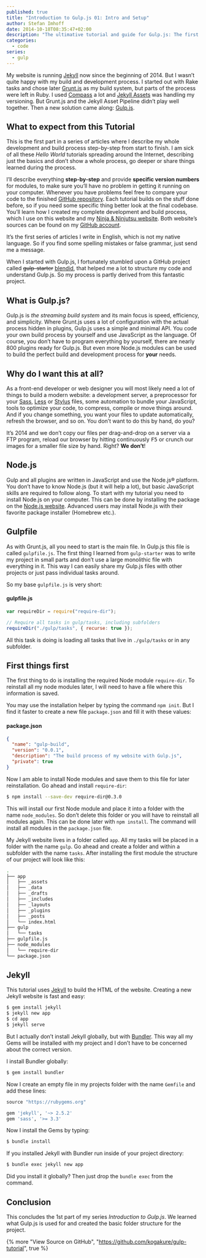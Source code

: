 ```yaml
---
published: true
title: "Introduction to Gulp.js 01: Intro and Setup"
author: Stefan Imhoff
date: 2014-10-18T08:35:47+02:00
description: "The ultimative tutorial and guide for Gulp.js: The first part of my series on Gulp.js. What is Gulp.js? Why to use it? And how to install Gulp and Jekyll."
categories:
  - code
series:
  - gulp
---
```


My website is running [Jekyll](https://jekyllrb.com/) now since the beginning of 2014. But I wasn’t quite happy with my build and development process. I started out with Rake tasks and chose later [Grunt.js](https://gruntjs.com/) as my build system, but parts of the process were left in Ruby. I used [Compass](http://compass-style.org/) a lot and [Jekyll Assets](http://ixti.net/jekyll-assets/) was handling my versioning. But Grunt.js and the Jekyll Asset Pipeline didn’t play well together. Then a new solution came along: [Gulp.js](https://gulpjs.com/).

## What to expect from this Tutorial

This is the first part in a series of articles where I describe my whole development and build process step-by-step from start to finish. I am sick of all these _Hello World_ tutorials spreading around the Internet, describing just the basics and don’t show a whole process, go deeper or share things learned during the process.

I’ll describe everything **step-by-step** and provide **specific version numbers** for modules, to make sure you’ll have no problem in getting it running on your computer. Whenever you have problems feel free to compare your code to the finished [GitHub repository](https://github.com/kogakure/gulp-tutorial). Each tutorial builds on the stuff done before, so if you need some specific thing better look at the final codebase. You’ll learn how I created my complete development and build process, which I use on this website and my [Ninja & Ninjutsu website](https://www.kogakure.de). Both website’s sources can be found on my [GitHub account](https://github.com/kogakure).

It’s the first series of articles I write in English, which is not my native language. So if you find some spelling mistakes or false grammar, just send me a message.

When I started with Gulp.js, I fortunately stumbled upon a GitHub project called <del>gulp-starter</del> <ins>[blendid](https://github.com/vigetlabs/blendid)</ins>, that helped me a lot to structure my code and understand Gulp.js. So my process is partly derived from this fantastic project.

## What is Gulp.js?

Gulp.js is _the streaming build system_ and its main focus is speed, efficiency, and simplicity. Where Grunt.js uses a lot of configuration with the actual process hidden in plugins, Gulp.js uses a simple and minimal API. You code your own build process by yourself and use JavaScript as the language. Of course, you don’t have to program everything by yourself, there are nearly 800 plugins ready for Gulp.js. But even more Node.js modules can be used to build the perfect build and development process for **your** needs.

## Why do I want this at all?

As a front-end developer or web designer you will most likely need a lot of things to build a modern website: a development server, a preprocessor for your [Sass](http://sass-lang.com/), [Less](http://lesscss.org/) or [Stylus](http://learnboost.github.io/stylus/) files, some automation to bundle your JavaScript, tools to optimize your code, to compress, compile or move things around. And if you change something, you want your files to update automatically, refresh the browser, and so on. You don’t want to do this by hand, do you?

It’s 2014 and we don’t copy our files per drag-and-drop on a server via a FTP program, reload our browser by hitting continuously <kbd>F5</kbd> or crunch our images for a smaller file size by hand. Right? **We don’t**!

## Node.js

Gulp and all plugins are written in JavaScript and use the Node.js® platform. You don’t have to know Node.js (but it will help a lot), but basic JavaScript skills are required to follow along. To start with my tutorial you need to install Node.js on your computer. This can be done by installing the package on the [Node.js website](https://nodejs.org/). Advanced users may install Node.js with their favorite package installer (Homebrew etc.).

## Gulpfile

As with Grunt.js, all you need to start is the main file. In Gulp.js this file is called `gulpfile.js`. The first thing I learned from `gulp-starter` was to write my project in small parts and don’t use a large monolithic file with everything in it. This way I can easily share my Gulp.js files with other projects or just pass individual tasks around.

So my base `gulpfile.js` is very short:

#### gulpfile.js

```javascript
var requireDir = require("require-dir");

// Require all tasks in gulp/tasks, including subfolders
requireDir("./gulp/tasks", { recurse: true });
```

All this task is doing is loading all tasks that live in `./gulp/tasks` or in any subfolder.

## First things first

The first thing to do is installing the required Node module `require-dir`. To reinstall all my node modules later, I will need to have a file where this information is saved.

You may use the installation helper by typing the command `npm init`. But I find it faster to create a new file `package.json` and fill it with these values:

#### package.json

```json
{
  "name": "gulp-build",
  "version": "0.0.1",
  "description": "The build process of my website with Gulp.js",
  "private": true
}
```

Now I am able to install Node modules and save them to this file for later reinstallation. Go ahead and install `require-dir`:

```bash
$ npm install --save-dev require-dir@0.3.0
```

This will install our first Node module and place it into a folder with the name `node_modules`. So don’t delete this folder or you will have to reinstall all modules again. This can be done later with `npm install`. The command will install all modules in the `package.json` file.

My Jekyll website lives in a folder called `app`. All my tasks will be placed in a folder with the name `gulp`. Go ahead and create a folder and within a subfolder with the name `tasks`. After installing the first module the structure of our project will look like this:

```bash
.
├── app
│   ├── _assets
│   ├── _data
│   ├── _drafts
│   ├── _includes
│   ├── _layouts
│   ├── _plugins
│   ├── _posts
│   └── index.html
├── gulp
│   └── tasks
├── gulpfile.js
├── node_modules
│   └── require-dir
└── package.json
```

## Jekyll

This tutorial uses [Jekyll](https://jekyllrb.com/) to build the HTML of the website. Creating a new Jekyll website is fast and easy:

```bash
$ gem install jekyll
$ jekyll new app
$ cd app
$ jekyll serve
```

But I actually don’t install Jekyll globally, but with [Bundler](https://bundler.io/). This way all my Gems will be installed with my project and I don’t have to be concerned about the correct version.

I install Bundler globally:

```bash
$ gem install bundler
```

Now I create an empty file in my projects folder with the name `Gemfile` and add these lines:

```ruby
source "https://rubygems.org"

gem 'jekyll', '~> 2.5.2'
gem 'sass', '>= 3.3'
```

Now I install the Gems by typing:

```bash
$ bundle install
```

If you installed Jekyll with Bundler run inside of your project directory:

```bash
$ bundle exec jekyll new app
```

Did you install it globally? Then just drop the `bundle exec` from the command.

## Conclusion

This concludes the 1st part of my series _Introduction to Gulp.js_. We learned what Gulp.js is used for and created the basic folder structure for the project.

{% more "View Source on GitHub", "https://github.com/kogakure/gulp-tutorial", true %}
